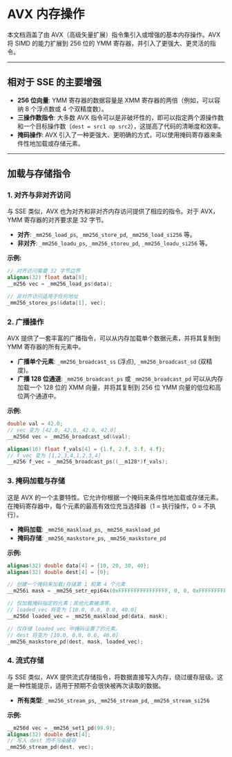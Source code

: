 # AVX 内存操作

本文档涵盖了由 AVX（高级矢量扩展）指令集引入或增强的基本内存操作。AVX 将 SIMD 的能力扩展到 256 位的 YMM 寄存器，并引入了更强大、更灵活的指令。

---

## 相对于 SSE 的主要增强

- **256 位向量**: YMM 寄存器的数据容量是 XMM 寄存器的两倍（例如，可以容纳 8 个浮点数或 4 个双精度数）。
- **三操作数指令**: 大多数 AVX 指令可以是非破坏性的，即可以指定两个源操作数和一个目标操作数（`dest = src1 op src2`），这提高了代码的清晰度和效率。
- **掩码操作**: AVX 引入了一种更强大、更明确的方式，可以使用掩码寄存器来条件性地加载或存储元素。

---

## 加载与存储指令

### 1. 对齐与非对齐访问

与 SSE 类似，AVX 也为对齐和非对齐内存访问提供了相应的指令。对于 AVX，YMM 寄存器的对齐要求是 32 字节。

- **对齐**: `_mm256_load_ps`, `_mm256_store_pd`, `_mm256_load_si256` 等。
- **非对齐**: `_mm256_loadu_ps`, `_mm256_storeu_pd`, `_mm256_loadu_si256` 等。

**示例:**
```cpp
// 对齐访问需要 32 字节边界
alignas(32) float data[8];
__m256 vec = _mm256_load_ps(data);

// 非对齐访问适用于任何地址
_mm256_storeu_ps(&data[1], vec);
```

### 2. 广播操作

AVX 提供了一套丰富的广播指令，可以从内存加载单个数据元素，并将其复制到 YMM 寄存器的所有元素中。

- **广播单个元素**: `_mm256_broadcast_ss` (浮点), `_mm256_broadcast_sd` (双精度)。
- **广播 128 位通道**: `_mm256_broadcast_ps` 或 `_mm256_broadcast_pd` 可以从内存加载一个 128 位的 XMM 向量，并将其复制到 256 位 YMM 向量的低位和高位两个通道中。

**示例:**
```cpp
double val = 42.0;
// vec 变为 [42.0, 42.0, 42.0, 42.0]
__m256d vec = _mm256_broadcast_sd(&val);

alignas(16) float f_vals[4] = {1.f, 2.f, 3.f, 4.f};
// f_vec 变为 [1,2,3,4,1,2,3,4]
__m256 f_vec = _mm256_broadcast_ps((__m128*)f_vals);
```

### 3. 掩码加载与存储

这是 AVX 的一个主要特性。它允许你根据一个掩码来条件性地加载或存储元素。在掩码寄存器中，每个元素的最高有效位充当选择器（1 = 执行操作，0 = 不执行）。

- **掩码加载**: `_mm256_maskload_ps`, `_mm256_maskload_pd`
- **掩码存储**: `_mm256_maskstore_ps`, `_mm256_maskstore_pd`

**示例:**
```cpp
alignas(32) double data[4] = {10, 20, 30, 40};
alignas(32) double dest[4] = {0};

// 创建一个掩码来加载/存储第 1 和第 4 个元素
__m256i mask = _mm256_setr_epi64x(0xFFFFFFFFFFFFFFFF, 0, 0, 0xFFFFFFFFFFFFFFFF);

// 仅加载掩码指定的元素；其他元素被清零。
// loaded_vec 将变为 [10.0, 0.0, 0.0, 40.0]
__m256d loaded_vec = _mm256_maskload_pd(data, mask);

// 仅存储 loaded_vec 中掩码设置了的元素。
// dest 将变为 [10.0, 0.0, 0.0, 40.0]
_mm256_maskstore_pd(dest, mask, loaded_vec);
```

### 4. 流式存储

与 SSE 类似，AVX 提供流式存储指令，将数据直接写入内存，绕过缓存层级。这是一种性能提示，适用于预期不会很快被再次读取的数据。

- **所有类型**: `_mm256_stream_ps`, `_mm256_stream_pd`, `_mm256_stream_si256`

**示例:**
```cpp
__m256d vec = _mm256_set1_pd(99.9);
alignas(32) double dest[4];
// 写入 dest 而不污染缓存
_mm256_stream_pd(dest, vec);
```

